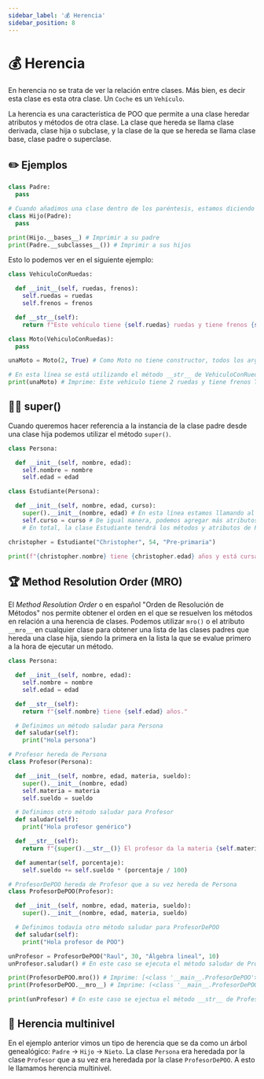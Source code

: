 ```yaml
---
sidebar_label: '💰 Herencia'
sidebar_position: 8
---
```


# 💰 Herencia

En herencia no se trata de ver la relación entre clases. Más bien, es decir esta clase es esta otra clase. Un `Coche` es un `Vehículo`.

La herencia es una característica de POO que permite a una clase heredar atributos y métodos de otra clase. La clase que hereda se llama clase derivada, clase hija o subclase, y la clase de la que se hereda se llama clase base, clase padre o superclase.

## ✏️ Ejemplos

```python title="Ejemplo simple de herencia"
class Padre:
  pass

# Cuando añadimos una clase dentro de los paréntesis, estamos diciendo que Hijo va a heredar todos los métodos y atributos de Padre.
class Hijo(Padre):
  pass

print(Hijo.__bases__) # Imprimir a su padre
print(Padre.__subclasses__()) # Imprimir a sus hijos
```

Esto lo podemos ver en el siguiente ejemplo:

```python title="Otro ejemplo simple de herencia"
class VehiculoConRuedas:

  def __init__(self, ruedas, frenos):
    self.ruedas = ruedas
    self.frenos = frenos

  def __str__(self):
    return f"Este vehículo tiene {self.ruedas} ruedas y tiene frenos {self.frenos}"

class Moto(VehiculoConRuedas):
  pass

unaMoto = Moto(2, True) # Como Moto no tiene constructor, todos los argumentos que coloquemos aquí pasarán directamente a la clase padre (VehiculoConRuedas)

# En esta línea se está utilizando el método __str__ de VehiculoConRuedas, ya que Moto lo hereda.
print(unaMoto) # Imprime: Este vehículo tiene 2 ruedas y tiene frenos True
```

## 🦸‍♂️ super()

Cuando queremos hacer referencia a la instancia de la clase padre desde una clase hija podemos utilizar el método `super()`.

```python title="Ejemplo de herencia con el método super()"
class Persona:

  def __init__(self, nombre, edad):
    self.nombre = nombre
    self.edad = edad

class Estudiante(Persona):

  def __init__(self, nombre, edad, curso):
    super().__init__(nombre, edad) # En esta línea estamos llamando al método constructor de Persona con sus argumentos correspondientes
    self.curso = curso # De igual manera, podemos agregar más atributos que sólo estarán disponibles en Estudiante
    # En total, la clase Estudiante tendrá los métodos y atributos de Persona más los que definamos en Estudiante

christopher = Estudiante("Christopher", 54, "Pre-primaria")

print(f"{christopher.nombre} tiene {christopher.edad} años y está cursando {christopher.curso}") # Imprime: "Christopher tiene 54 años y está cursando Pre-primaria"
```

## 🏆 Method Resolution Order (MRO)

El _Method Resolution Order_ o en español "Orden de Resolución de Métodos" nos permite obtener el orden en el que se resuelven los métodos en relación a una herencia de clases. Podemos utilizar `mro()` o el atributo `__mro__` en cualquier clase para obtener una lista de las clases padres que hereda una clase hija, siendo la primera en la lista la que se evalue primero a la hora de ejecutar un método.

```python title="Ejemplo del orden de resolución para métodos"
class Persona:

  def __init__(self, nombre, edad):
    self.nombre = nombre
    self.edad = edad

  def __str__(self):
    return f"{self.nombre} tiene {self.edad} años."

  # Definimos un método saludar para Persona
  def saludar(self):
    print("Hola persona")

# Profesor hereda de Persona
class Profesor(Persona):

  def __init__(self, nombre, edad, materia, sueldo):
    super().__init__(nombre, edad)
    self.materia = materia
    self.sueldo = sueldo

  # Definimos otro método saludar para Profesor
  def saludar(self):
    print("Hola profesor genérico")

  def __str__(self):
    return f"{super().__str__()} El profesor da la materia {self.materia} y le pagan ${self.sueldo}"

  def aumentar(self, porcentaje):
    self.sueldo += self.sueldo * (porcentaje / 100)

# ProfesorDePOO hereda de Profesor que a su vez hereda de Persona
class ProfesorDePOO(Profesor):

  def __init__(self, nombre, edad, materia, sueldo):
    super().__init__(nombre, edad, materia, sueldo)

  # Definimos todavía otro método saludar para ProfesorDePOO
  def saludar(self):
    print("Hola profesor de POO")

unProfesor = ProfesorDePOO("Raul", 30, "Álgebra lineal", 10)
unProfesor.saludar() # En este caso se ejecuta el método saludar de ProfesorDePOO gracias al MRO

print(ProfesorDePOO.mro()) # Imprime: [<class '__main__.ProfesorDePOO'>, <class '__main__.Profesor'>, <class '__main__.Persona'>, <class 'object'>]
print(ProfesorDePOO.__mro__) # Imprime: (<class '__main__.ProfesorDePOO'>, <class '__main__.Profesor'>, <class '__main__.Persona'>, <class 'object'>)

print(unProfesor) # En este caso se ejectua el método __str__ de Profesor, ya que ProfesorDePOO no tiene uno definido.
```

## 🏯 Herencia multinivel

En el ejemplo anterior vimos un tipo de herencia que se da como un árbol genealógico: `Padre` -> `Hijo` -> `Nieto`. La clase `Persona` era heredada por la clase `Profesor` que a su vez era heredada por la clase `ProfesorDePOO`. A esto le llamamos herencia multinivel.
